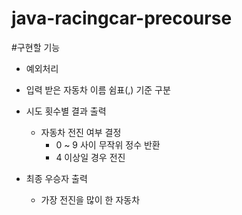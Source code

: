 # java-racingcar-precourse

#구현할 기능

+ 예외처리

+ 입력 받은 자동차 이름 쉼표(,) 기준 구분

+ 시도 횟수별 결과 출력
  + 자동차 전진 여부 결정
    + 0 ~ 9 사이 무작위 정수 반환
    + 4 이상일 경우 전진

+ 최종 우승자 출력
  + 가장 전진을 많이 한 자동차
